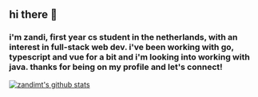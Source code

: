 

## hi there 👋
### i'm zandi, first year cs student in the netherlands, with an interest in full-stack web dev. i've been working with go, typescript and vue for a bit and i'm looking into working with java. thanks for being on my profile and let's connect!
[![zandimt's github stats](https://github-readme-stats.vercel.app/api?username=zandimt)](https://github.com/anuraghazra/github-readme-stats)
<!--
**zandimt/zandimt** is a ✨ _special_ ✨ repository because its `README.md` (this file) appears on your GitHub profile.

Here are some ideas to get you started:

- 🔭 I’m currently working on ...
- 🌱 I’m currently learning ...
- 👯 I’m looking to collaborate on ...
- 🤔 I’m looking for help with ...
- 💬 Ask me about ...
- 📫 How to reach me: ...
- 😄 Pronouns: ...
- ⚡ Fun fact: ...
-->
